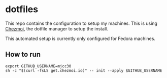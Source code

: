 # dotfiles

This repo contains the configuration to setup my machines. This is using [Chezmoi](https://chezmoi.io), the dotfile manager to setup the install.

This automated setup is currently only configured for Fedora machines.

## How to run

```shell
export GITHUB_USERNAME=mjcc30
sh -c "$(curl -fsLS get.chezmoi.io)" -- init --apply $GITHUB_USERNAME
```
